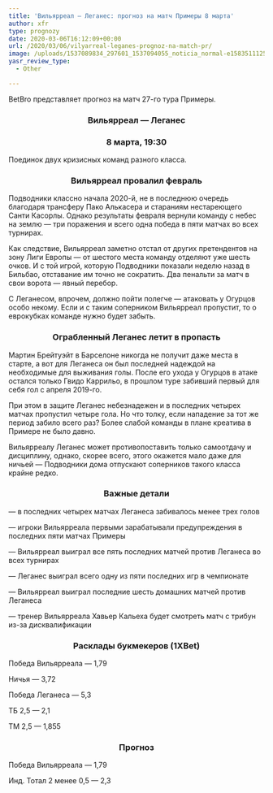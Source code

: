 ```yaml
---
title: 'Вильярреал — Леганес: прогноз на матч Примеры 8 марта'
author: xfr
type: prognozy
date: 2020-03-06T16:12:09+00:00
url: /2020/03/06/vilyarreal-leganes-prognoz-na-match-pr/
image: /uploads/1537089834_297601_1537094055_noticia_normal-e1583511125685.jpg
yasr_review_type:
  - Other

---
```

BetBro представляет прогноз на матч 27-го тура Примеры.

<h3 style="text-align: center">
  <strong>Вильярреал &#8212; Леганес</strong>
</h3>

<h3 style="text-align: center">
  <strong>8 марта, 19:30</strong>
</h3>

Поединок двух кризисных команд разного класса.

<h3 style="text-align: center">
  Вильярреал провалил февраль
</h3>

Подводники классно начала 2020-й, не в последнюю очередь благодаря трансферу Пако Алькасера и стараниям нестареющего Санти Касорлы. Однако результаты февраля вернули команду с небес на землю &#8212; три поражения и всего одна победа в пяти матчах во всех турнирах.

Как следствие, Вильярреал заметно отстал от других претендентов на зону Лиги Европы &#8212; от шестого места команду отделяют уже шесть очков. И с той игрой, которую Подводники показали неделю назад в Бильбао, отставание им точно не сократить. Два пенальти за матч в свои ворота &#8212; явный перебор.

С Леганесом, впрочем, должно пойти полегче &#8212; атаковать у Огурцов особо некому. Если и с таким соперником Вильярреал пропустит, то о еврокубках команде нужно будет забыть.

<h3 style="text-align: center">
  <strong>Ограбленный Леганес летит в пропасть</strong>
</h3>

Мартин Брейтуэйт в Барселоне никогда не получит даже места в старте, а вот для Леганеса он был последней надеждой на необходимые для выживания голы. После его ухода у Огурцов в атаке остался только Гвидо Каррильо, в прошлом туре забивший первый для себя гол с апреля 2019-го.

При этом в защите Леганес небезнадежен и в последних четырех матчах пропустил четыре гола. Но что толку, если нападение за тот же период забило всего раз? Более слабой команды в плане креатива в Примере не было давно.
  
Вильярреалу Леганес может противопоставить только самоотдачу и дисциплину, однако, скорее всего, этого окажется мало даже для ничьей &#8212; Подводники дома отпускают соперников такого класса крайне редко.

<h3 style="text-align: center">
  <strong>Важные детали</strong>
</h3>

&#8212; в последних четырех матчах Леганеса забивалось менее трех голов

&#8212; игроки Вильярреала первыми зарабатывали предупреждения в последних пяти матчах Примеры

&#8212; Вильярреал выиграл все пять последних матчей против Леганеса во всех турнирах

&#8212; Леганес выиграл всего одну из пяти последних игр в чемпионате

&#8212; Вильярреал выиграл последние шесть домашних матчей против Леганеса

&#8212; тренер Вильярреала Хавьер Кальеха будет смотреть матч с трибун из-за дисквалификации

<h3 style="text-align: center">
  <strong>Расклады букмекеров (1XBet)</strong>
</h3>

Победа Вильярреала &#8212; 1,79

Ничья &#8212; 3,72

Победа Леганеса &#8212; 5,3

ТБ 2,5 &#8212; 2,1

ТМ 2,5 &#8212; 1,855

<h3 style="text-align: center">
  <strong>Прогноз</strong>
</h3>

Победа Вильярреала &#8212; 1,79

Инд. Тотал 2 менее 0,5 &#8212; 2,3